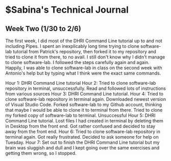 # $Sabina's Technical Journal

## Week Two (1/30 to 2/6)

The first week, I did most of the DHRI Command Line tutorial up to and not including Pipes. I spent an inexplicably long time trying to clone software-lab tutorial from Patrick's repository, then forked it to my repository and tried to clone it from there, to no avail. I still don't know why I didn't manage to clone software-lab. I followed the steps carefully again and again. Happily, I was able to clone software-lab in class on the second week with Antonio's help but by typing what I think were the exact same commands. 

Hour 1: DHRI Command Line tutorial
Hour 2: Tried to clone software-lab repository in terminal, unsuccessfully. Read and followed lots of instructions from various sources
Hour 3: DHRI Command Line tutorial. 
Hour 4: Tried to clone software-lab repository in terminal again. Downloaded newest version of Visual Studio Code. Forked software-lab to my Github account, thinking that maybe I would be able to clone it to terminal from there. Tried to clone my forked copy of software-lab to terminal. Unsuccessful
Hour 5: DHRI Command Line tutorial. Lost files I had created in terminal by deleting them in Desktop from the front end. Got rather confused and decided to stay away from the front end.
Hour 6: Tried to clone software-lab repository in terminal again. Got really frustrated. Decided to ask someone for help on Tuesday.
Hour 7: Set out to finish the DHRI Command Line tutorial but my brain was sluggish and dull and I kept going over the same exercises and getting them wrong, so I stopped.
